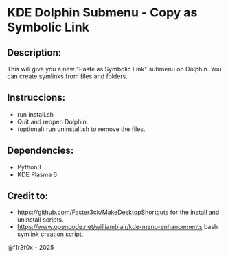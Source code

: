 # KDE Dolphin Submenu - Copy as Symbolic Link

## Description:
This will give you a new "Paste as Symbolic Link" submenu on Dolphin. You can create symlinks from files and folders.

## Instruccions:
- run install.sh
- Quit and reopen Dolphin.
- (optional) run uninstall.sh to remove the files.

## Dependencies:
- Python3
- KDE Plasma 6

## Credit to:
- https://github.com/Faster3ck/MakeDesktopShortcuts for the install and uninstall scripts.
- https://www.opencode.net/williamblair/kde-menu-enhancements bash symlink creation script.


@f1r3f0x - 2025